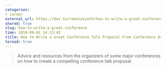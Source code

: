 ```yaml
---
categories:
- career
external_url: https://dev.to/remotesynth/how-to-write-a-great-conference-talk-proposal-from-conference-organizers-1pha
shared: true
slug: how-to-write-a-great-conference
time: 2019-08-01 14:13:43
title: How to Write a Great Conference Talk Proposal From Conference Organizers
toread: true
---
```


> Advice and resources from the organizers of some major conferences on how to create a compelling conference talk proposal.